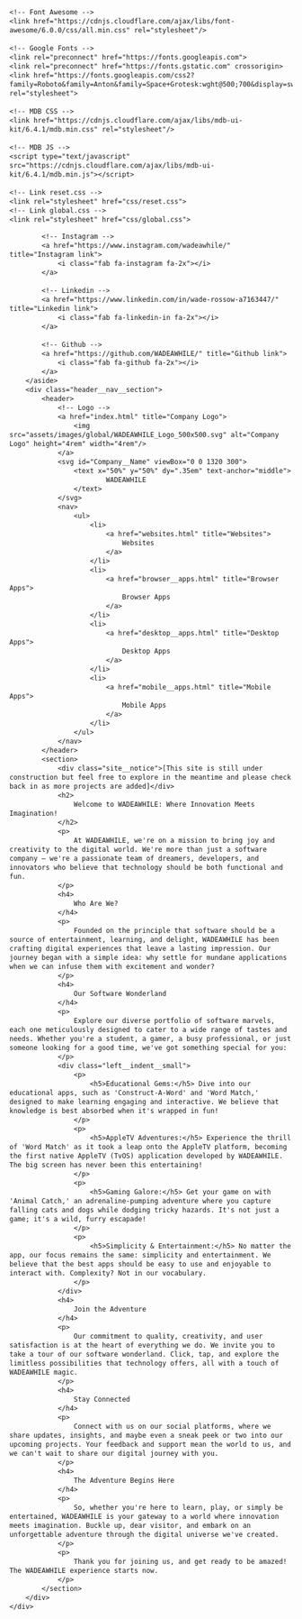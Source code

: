 <!DOCTYPE html>
<html lang="en">
<head>
    <meta charset="UTF-8">
    <meta name="viewport" content="width=device-width, initial-scale=1.0">
    <title>Home</title>

    <!-- Font Awesome -->
    <link href="https://cdnjs.cloudflare.com/ajax/libs/font-awesome/6.0.0/css/all.min.css" rel="stylesheet"/>

    <!-- Google Fonts -->
    <link rel="preconnect" href="https://fonts.googleapis.com">
    <link rel="preconnect" href="https://fonts.gstatic.com" crossorigin>
    <link href="https://fonts.googleapis.com/css2?family=Roboto&family=Anton&family=Space+Grotesk:wght@500;700&display=swap" rel="stylesheet">

    <!-- MDB CSS -->
    <link href="https://cdnjs.cloudflare.com/ajax/libs/mdb-ui-kit/6.4.1/mdb.min.css" rel="stylesheet"/>

    <!-- MDB JS -->
    <script type="text/javascript" src="https://cdnjs.cloudflare.com/ajax/libs/mdb-ui-kit/6.4.1/mdb.min.js"></script>

    <!-- Link reset.css -->
    <link rel="stylesheet" href="css/reset.css">
    <!-- Link global.css -->
    <link rel="stylesheet" href="css/global.css">
</head>
<body>
    <div class="scroll-bg"></div>
    <div class="left__side__socials">
        <aside>
            <!-- Facebook -->
            <a href="https://www.facebook.com/wadeawhile/" title="Facebook link">
                <i class="fab fa-facebook-f fa-2x"></i>
            </a>

            <!-- Instagram -->
            <a href="https://www.instagram.com/wadeawhile/" title="Instagram link">
                <i class="fab fa-instagram fa-2x"></i>
            </a>

            <!-- Linkedin -->
            <a href="https://www.linkedin.com/in/wade-rossow-a7163447/" title="Linkedin link">
                <i class="fab fa-linkedin-in fa-2x"></i>
            </a>

            <!-- Github -->
            <a href="https://github.com/WADEAWHILE/" title="Github link">
                <i class="fab fa-github fa-2x"></i>
            </a>
        </aside>
        <div class="header__nav__section">
            <header>
                <!-- Logo -->
                <a href="index.html" title="Company Logo">
                    <img src="assets/images/global/WADEAWHILE_Logo_500x500.svg" alt="Company Logo" height="4rem" width="4rem"/>
                </a>
                <svg id="Company__Name" viewBox="0 0 1320 300">
                    <text x="50%" y="50%" dy=".35em" text-anchor="middle">
                            WADEAWHILE
                    </text>
                </svg>
                <nav>
                    <ul>
                        <li>
                            <a href="websites.html" title="Websites">
                                Websites
                            </a>
                        </li>
                        <li>
                            <a href="browser__apps.html" title="Browser Apps">
                                Browser Apps
                            </a>
                        </li>
                        <li>
                            <a href="desktop__apps.html" title="Desktop Apps">
                                Desktop Apps
                            </a>
                        </li>
                        <li>
                            <a href="mobile__apps.html" title="Mobile Apps">
                                Mobile Apps
                            </a>
                        </li>
                    </ul>
                </nav>
            </header>
            <section>
                <div class="site__notice">[This site is still under construction but feel free to explore in the meantime and please check back in as more projects are added]</div>
                <h2>
                    Welcome to WADEAWHILE: Where Innovation Meets Imagination!
                </h2>
                <p>
                    At WADEAWHILE, we're on a mission to bring joy and creativity to the digital world. We're more than just a software company – we're a passionate team of dreamers, developers, and innovators who believe that technology should be both functional and fun.
                </p>
                <h4>
                    Who Are We?
                </h4>
                <p>
                    Founded on the principle that software should be a source of entertainment, learning, and delight, WADEAWHILE has been crafting digital experiences that leave a lasting impression. Our journey began with a simple idea: why settle for mundane applications when we can infuse them with excitement and wonder?
                </p>
                <h4>
                    Our Software Wonderland
                </h4>
                <p>
                    Explore our diverse portfolio of software marvels, each one meticulously designed to cater to a wide range of tastes and needs. Whether you're a student, a gamer, a busy professional, or just someone looking for a good time, we've got something special for you:
                </p>
                <div class="left__indent__small">
                    <p>
                        <h5>Educational Gems:</h5> Dive into our educational apps, such as 'Construct-A-Word' and 'Word Match,' designed to make learning engaging and interactive. We believe that knowledge is best absorbed when it's wrapped in fun!
                    </p>
                    <p>
                        <h5>AppleTV Adventures:</h5> Experience the thrill of 'Word Match' as it took a leap onto the AppleTV platform, becoming the first native AppleTV (TvOS) application developed by WADEAWHILE. The big screen has never been this entertaining!
                    </p>
                    <p>
                        <h5>Gaming Galore:</h5> Get your game on with 'Animal Catch,' an adrenaline-pumping adventure where you capture falling cats and dogs while dodging tricky hazards. It's not just a game; it's a wild, furry escapade!
                    </p>
                    <p>
                        <h5>Simplicity & Entertainment:</h5> No matter the app, our focus remains the same: simplicity and entertainment. We believe that the best apps should be easy to use and enjoyable to interact with. Complexity? Not in our vocabulary.
                    </p>
                </div>
                <h4>
                    Join the Adventure
                </h4>
                <p>
                    Our commitment to quality, creativity, and user satisfaction is at the heart of everything we do. We invite you to take a tour of our software wonderland. Click, tap, and explore the limitless possibilities that technology offers, all with a touch of WADEAWHILE magic.
                </p>
                <h4>
                    Stay Connected
                </h4>
                <p>
                    Connect with us on our social platforms, where we share updates, insights, and maybe even a sneak peek or two into our upcoming projects. Your feedback and support mean the world to us, and we can't wait to share our digital journey with you.
                </p>
                <h4>
                    The Adventure Begins Here
                </h4>
                <p>
                    So, whether you're here to learn, play, or simply be entertained, WADEAWHILE is your gateway to a world where innovation meets imagination. Buckle up, dear visitor, and embark on an unforgettable adventure through the digital universe we've created.
                </p>
                <p>
                    Thank you for joining us, and get ready to be amazed! The WADEAWHILE experience starts now.
                </p>
            </section>
        </div>
    </div>
</body>
</html>
